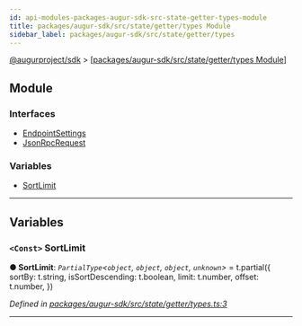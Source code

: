 ```yaml
---
id: api-modules-packages-augur-sdk-src-state-getter-types-module
title: packages/augur-sdk/src/state/getter/types Module
sidebar_label: packages/augur-sdk/src/state/getter/types
---
```


[@augurproject/sdk](api-readme.md) > [[packages/augur-sdk/src/state/getter/types Module]](api-modules-packages-augur-sdk-src-state-getter-types-module.md)

## Module

### Interfaces

* [EndpointSettings](api-interfaces-packages-augur-sdk-src-state-getter-types-endpointsettings.md)
* [JsonRpcRequest](api-interfaces-packages-augur-sdk-src-state-getter-types-jsonrpcrequest.md)

### Variables

* [SortLimit](api-modules-packages-augur-sdk-src-state-getter-types-module.md#sortlimit)

---

## Variables

<a id="sortlimit"></a>

### `<Const>` SortLimit

**● SortLimit**: *`PartialType`<`object`, `object`, `object`, `unknown`>* =  t.partial({
  sortBy: t.string,
  isSortDescending: t.boolean,
  limit: t.number,
  offset: t.number,
})

*Defined in [packages/augur-sdk/src/state/getter/types.ts:3](https://github.com/AugurProject/augur/blob/27cf7214d2/packages/augur-sdk/src/state/getter/types.ts#L3)*

___

